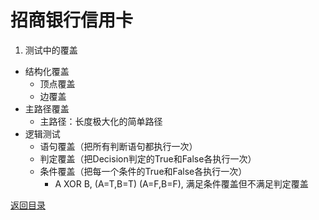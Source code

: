 # 招商银行信用卡
1. 测试中的覆盖
* 结构化覆盖
    * 顶点覆盖
    * 边覆盖
* 主路径覆盖
    * 主路径：长度极大化的简单路径
* 逻辑测试
    * 语句覆盖（把所有判断语句都执行一次）
    * 判定覆盖（把Decision判定的True和False各执行一次）
    * 条件覆盖（把每一个条件的True和False各执行一次）
        * A XOR B, (A=T,B=T) (A=F,B=F), 满足条件覆盖但不满足判定覆盖

[返回目录](../../CONTENTS.md)